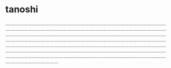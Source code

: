 # tanoshi

.............................................................................................................................................................................................................................................................................................................................................................................................................................................................................................................................................................................................................................................................................................................................................................................................................................................................................................................................................